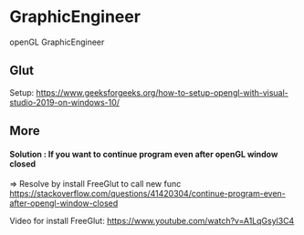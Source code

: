 # GraphicEngineer
openGL GraphicEngineer
## Glut
Setup: https://www.geeksforgeeks.org/how-to-setup-opengl-with-visual-studio-2019-on-windows-10/
## More 
#### Solution : If you want to continue program even after openGL window closed
=> Resolve by install FreeGlut to call new func
https://stackoverflow.com/questions/41420304/continue-program-even-after-opengl-window-closed

Video for install FreeGlut: https://www.youtube.com/watch?v=A1LqGsyl3C4

